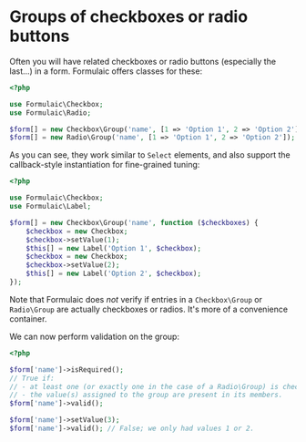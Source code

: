 # Groups of checkboxes or radio buttons

Often you will have related checkboxes or radio buttons (especially the last...)
in a form. Formulaic offers classes for these:

```php
<?php

use Formulaic\Checkbox;
use Formulaic\Radio;

$form[] = new Checkbox\Group('name', [1 => 'Option 1', 2 => 'Option 2']);
$form[] = new Radio\Group('name', [1 => 'Option 1', 2 => 'Option 2']);
```

As you can see, they work similar to `Select` elements, and also support the
callback-style instantiation for fine-grained tuning:

```php
<?php

use Formulaic\Checkbox;
use Formulaic\Label;

$form[] = new Checkbox\Group('name', function ($checkboxes) {
    $checkbox = new Checkbox;
    $checkbox->setValue(1);
    $this[] = new Label('Option 1', $checkbox);
    $checkbox = new Checkbox;
    $checkbox->setValue(2);
    $this[] = new Label('Option 2', $checkbox);
});
```

Note that Formulaic does _not_ verify if entries in a `Checkbox\Group` or
`Radio\Group` are actually checkboxes or radios. It's more of a convenience
container.

We can now perform validation on the group:

```php
<?php

$form['name']->isRequired();
// True if:
// - at least one (or exactly one in the case of a Radio\Group) is checked;
// - the value(s) assigned to the group are present in its members.
$form['name']->valid();

$form['name']->setValue(3);
$form['name']->valid(); // False; we only had values 1 or 2.
```

